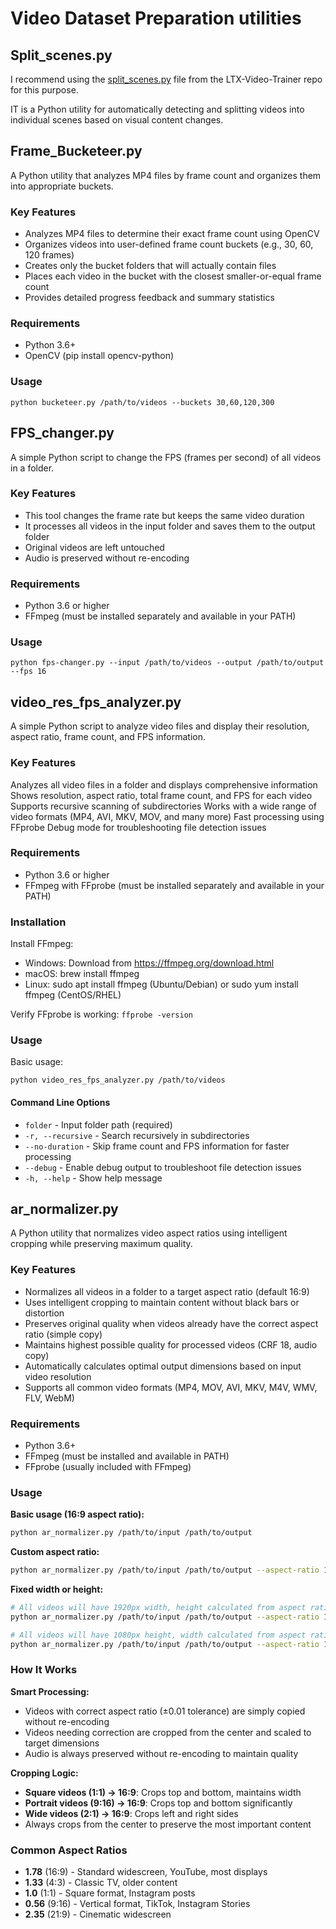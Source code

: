 # Video Dataset Preparation utilities

## Split_scenes.py
I recommend using the [split_scenes.py](https://github.com/Lightricks/LTX-Video-Trainer/blob/main/scripts/split_scenes.py) file from the LTX-Video-Trainer repo for this purpose.

IT is a Python utility for automatically detecting and splitting videos into individual scenes based on visual content changes.

## Frame_Bucketeer.py
A Python utility that analyzes MP4 files by frame count and organizes them into appropriate buckets.

### Key Features

- Analyzes MP4 files to determine their exact frame count using OpenCV
- Organizes videos into user-defined frame count buckets (e.g., 30, 60, 120 frames)
- Creates only the bucket folders that will actually contain files
- Places each video in the bucket with the closest smaller-or-equal frame count
- Provides detailed progress feedback and summary statistics

### Requirements

- Python 3.6+
- OpenCV (pip install opencv-python)

### Usage
```
python bucketeer.py /path/to/videos --buckets 30,60,120,300
```

## FPS_changer.py
A simple Python script to change the FPS (frames per second) of all videos in a folder.

### Key Features

- This tool changes the frame rate but keeps the same video duration
- It processes all videos in the input folder and saves them to the output folder
- Original videos are left untouched
- Audio is preserved without re-encoding

### Requirements

- Python 3.6 or higher
- FFmpeg (must be installed separately and available in your PATH)

### Usage
```
python fps-changer.py --input /path/to/videos --output /path/to/output --fps 16
```

## video_res_fps_analyzer.py
A simple Python script to analyze video files and display their resolution, aspect ratio, frame count, and FPS information.

### Key Features
Analyzes all video files in a folder and displays comprehensive information
Shows resolution, aspect ratio, total frame count, and FPS for each video
Supports recursive scanning of subdirectories
Works with a wide range of video formats (MP4, AVI, MKV, MOV, and many more)
Fast processing using FFprobe
Debug mode for troubleshooting file detection issues

### Requirements

- Python 3.6 or higher
- FFmpeg with FFprobe (must be installed separately and available in your PATH)

### Installation

Install FFmpeg:

- Windows: Download from https://ffmpeg.org/download.html
- macOS: brew install ffmpeg
- Linux: sudo apt install ffmpeg (Ubuntu/Debian) or sudo yum install ffmpeg (CentOS/RHEL)


Verify FFprobe is working:
```ffprobe -version```

### Usage

Basic usage:
```
python video_res_fps_analyzer.py /path/to/videos
```

#### Command Line Options

- ```folder``` - Input folder path (required)
- ```-r, --recursive``` - Search recursively in subdirectories
- ```--no-duration``` - Skip frame count and FPS information for faster processing
- ```--debug``` - Enable debug output to troubleshoot file detection issues
- ```-h, --help``` - Show help message

## ar_normalizer.py
A Python utility that normalizes video aspect ratios using intelligent cropping while preserving maximum quality.

### Key Features

- Normalizes all videos in a folder to a target aspect ratio (default 16:9)
- Uses intelligent cropping to maintain content without black bars or distortion
- Preserves original quality when videos already have the correct aspect ratio (simple copy)
- Maintains highest possible quality for processed videos (CRF 18, audio copy)
- Automatically calculates optimal output dimensions based on input video resolution
- Supports all common video formats (MP4, MOV, AVI, MKV, M4V, WMV, FLV, WebM)

### Requirements

- Python 3.6+
- FFmpeg (must be installed and available in PATH)
- FFprobe (usually included with FFmpeg)

### Usage

**Basic usage (16:9 aspect ratio):**
```bash
python ar_normalizer.py /path/to/input /path/to/output
```

**Custom aspect ratio:**
```bash
python ar_normalizer.py /path/to/input /path/to/output --aspect-ratio 1.33
```

**Fixed width or height:**
```bash
# All videos will have 1920px width, height calculated from aspect ratio
python ar_normalizer.py /path/to/input /path/to/output --aspect-ratio 1.78 --width 1920

# All videos will have 1080px height, width calculated from aspect ratio  
python ar_normalizer.py /path/to/input /path/to/output --aspect-ratio 1.78 --height 1080
```

### How It Works

**Smart Processing:**
- Videos with correct aspect ratio (±0.01 tolerance) are simply copied without re-encoding
- Videos needing correction are cropped from the center and scaled to target dimensions
- Audio is always preserved without re-encoding to maintain quality

**Cropping Logic:**
- **Square videos (1:1) → 16:9**: Crops top and bottom, maintains width
- **Portrait videos (9:16) → 16:9**: Crops top and bottom significantly  
- **Wide videos (2:1) → 16:9**: Crops left and right sides
- Always crops from the center to preserve the most important content

### Common Aspect Ratios

- **1.78** (16:9) - Standard widescreen, YouTube, most displays
- **1.33** (4:3) - Classic TV, older content
- **1.0** (1:1) - Square format, Instagram posts
- **0.56** (9:16) - Vertical format, TikTok, Instagram Stories
- **2.35** (21:9) - Cinematic widescreen